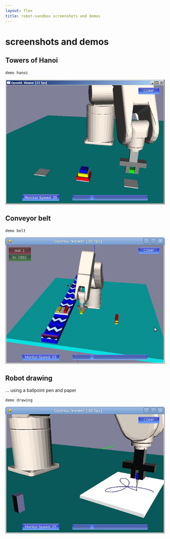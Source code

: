 ```yaml
---
layout: flex
title: robot-sandbox screenshots and demos
---
```


screenshots and demos
=====================

[belt1]: screenshot-conveyor-belt-1.jpg
[belt2]: screenshot-conveyor-belt-2.jpg
[draw-rose]: screenshot-robot-drawing-rose.jpg
[hanoi]: screenshot-hanoi-towers.jpg


Towers of Hanoi
---------------

    demo hanoi

![Robot solving Towers of Hanoi][hanoi]

Conveyor belt
-------------

    demo belt

![Conveyor belt demo][belt1]


Robot drawing
-------------
... using a ballpoint pen and paper

    demo drawing

![Robot drawing a rose curve][draw-rose]
